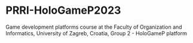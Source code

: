 # PRRI-HoloGameP2023
Game development platforms course at the Faculty of Organization and Informatics, University of Zagreb, Croatia, Group 2 - HoloGameP platform
